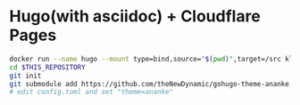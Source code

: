# Hugo(with asciidoc) + Cloudflare Pages

```sh
docker run --name hugo --mount type=bind,source="$(pwd)",target=/src klakegg/hugo:asciidoctor new site $THIS_REPOSITORY
cd $THIS_REPOSITORY
git init
git submodule add https://github.com/theNewDynamic/gohugo-theme-ananke.git themes/ananke
# edit config.toml and set "theme=ananke"
```
